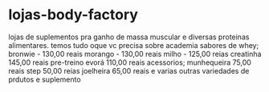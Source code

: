 # lojas-body-factory
lojas de suplementos pra ganho de massa muscular e diversas proteinas alimentares.
temos tudo oque vc precisa sobre academia
sabores de whey;
bronwie - 130,00 reais 
morango - 130,00 reais 
milho - 125,00 reias
creatinha 145,00 reais 
pre-treino evorá 110,00 reais 
acessorios; 
munhequeira 75,00 reais 
step 50,00 reias 
joelheira 65,00 reais 
e varias outras variedades de prdutos e suplemento 
